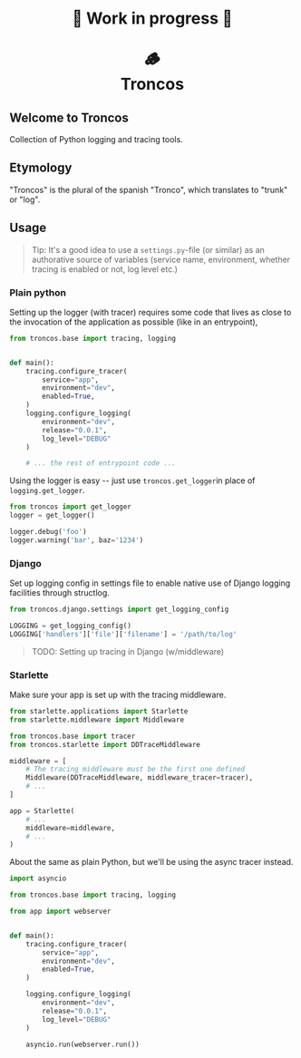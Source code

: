 <h1 align="center" style="border-bottom: 0">
  🚨 Work in progress 🚨 <br />
  <br />
  🪵<br>
  Troncos <br/>
</h1>

## Welcome to Troncos
Collection of Python logging and tracing tools.

## Etymology
"Troncos" is the plural of the spanish "Tronco", which translates to "trunk" or "log".

## Usage

> Tip: It's a good idea to use a `settings.py`-file (or similar) as an authorative source of variables (service name,
> environment, whether tracing is enabled or not, log level etc.)

### Plain python
Setting up the logger (with tracer) requires some code that lives as close to the invocation of the application as
possible (like in an entrypoint),

```python
from troncos.base import tracing, logging


def main():
    tracing.configure_tracer(
        service="app",
        environment="dev",
        enabled=True,
    )
    logging.configure_logging(
        environment="dev",
        release="0.0.1",
        log_level="DEBUG"
    )

    # ... the rest of entrypoint code ...
```

Using the logger is easy -- just use `troncos.get_logger`in place of `logging.get_logger`.

```python
from troncos import get_logger
logger = get_logger()

logger.debug('foo')
logger.warning('bar', baz='1234')
```

### Django
Set up logging config in settings file to enable native use of Django logging facilities through structlog.

```python
from troncos.django.settings import get_logging_config

LOGGING = get_logging_config()
LOGGING['handlers']['file']['filename'] = '/path/to/log'
```

> TODO: Setting up tracing in Django (w/middleware)


### Starlette
Make sure your app is set up with the tracing middleware.

```python
from starlette.applications import Starlette
from starlette.middleware import Middleware

from troncos.base import tracer
from troncos.starlette import DDTraceMiddleware

middleware = [
    # The tracing middleware must be the first one defined
    Middleware(DDTraceMiddleware, middleware_tracer=tracer),
    # ...
]

app = Starlette(
    # ...
    middleware=middleware,
    # ...
)
```

About the same as plain Python, but we'll be using the async tracer instead.

```python
import asyncio

from troncos.base import tracing, logging

from app import webserver


def main():
    tracing.configure_tracer(
        service="app",
        environment="dev",
        enabled=True,
    )

    logging.configure_logging(
        environment="dev",
        release="0.0.1",
        log_level="DEBUG"
    )

    asyncio.run(webserver.run())
```